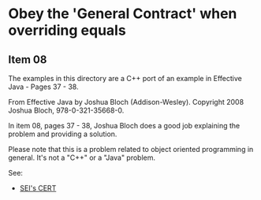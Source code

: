 
# Obey the 'General Contract' when overriding equals

## Item 08

The examples in this directory are a C++ port of an example in
Effective Java - Pages 37 - 38.

From Effective Java by Joshua Bloch (Addison-Wesley). 
Copyright 2008 Joshua Bloch, 978-0-321-35668-0.

In item 08, pages 37 - 38, Joshua Bloch does a good job explaining the problem and providing a solution.

Please note that this is a problem related to object oriented programming in general.
It's not a "C++" or a "Java" problem.

See:
 - [SEI's CERT](https://www.securecoding.cert.org/confluence/display/java/MET08-J.+Preserve+the+equality+contract+when+overriding+the+equals()+method)



